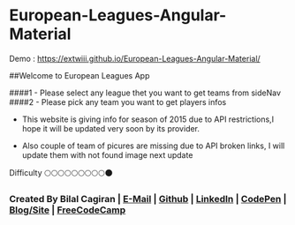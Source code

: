 # European-Leagues-Angular-Material

Demo : https://extwiii.github.io/European-Leagues-Angular-Material/

##Welcome to European Leagues App

####1 - Please select any league thet you want to get teams from sideNav
####2 - Please pick any team you want to get players infos

* This website is giving info for season of 2015 due to API restrictions,I hope it will be updated very soon by its provider.

* Also couple of team of picures are missing due to API broken links, I will update them with not found image next update

Difficulty :full_moon::full_moon::full_moon::full_moon::full_moon::full_moon::full_moon::full_moon::full_moon::new_moon:

### Created By Bilal Cagiran | [E-Mail](mailto:bcagiran@hotmail.com) | [Github](https://github.com/extwiii/) | [LinkedIn](https://linkedin.com/in/bilalcagiran) | [CodePen](http://codepen.io/extwiii/) | [Blog/Site](http://bilalcagiran.com) | [FreeCodeCamp](https://www.freecodecamp.com/extwiii) 
